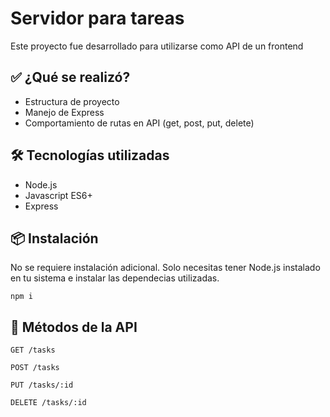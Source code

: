 # Servidor para tareas

Este proyecto fue desarrollado para utilizarse como API de un frontend

## ✅ ¿Qué se realizó?

- Estructura de proyecto
- Manejo de Express
- Comportamiento de rutas en API (get, post, put, delete)

## 🛠️ Tecnologías utilizadas 

- Node.js
- Javascript ES6+
- Express

## 📦 Instalación

No se requiere instalación adicional. Solo necesitas tener Node.js instalado en tu sistema e instalar las dependecias utilizadas.

```
npm i

```

## 🧷 Métodos de la API

```
GET /tasks

POST /tasks

PUT /tasks/:id

DELETE /tasks/:id

```